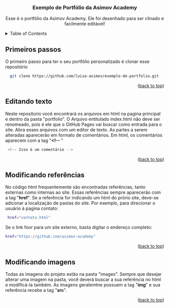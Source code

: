 <div id="top"></div>

<h3 align="center">Exemplo de Portfólio da Asimov Academy</h3>

  <p align="center">
    Esse é o portfólio da Asimov Academy. Ele foi desenhado para ser clinado e facilmente editável! 
  
</div>



<!-- TABLE OF CONTENTS -->
<details>
  <summary>Table of Contents</summary>
  <ol>
    <li>
      <a href="#primeiros-passos">Primeiros passos</a>
    </li>
    <li>
      <a href="#editando-texto">Primeiros passos</a>
    </li>
    <li>
      <a href="#modificando-referências">Modificando referênciass</a>
    </li>
    <li><a href="#modificando-imagens">Modificando imagens</a></li>
  </ol>
</details>


<!-- Primeiros passos-->
## Primeiros passos

O primeiro passo para ter o seu portfólio personalizado é clonar esse repositório

 ```sh
   git clone https://github.com/luiza-asimov/exemplo-de-portfolio.git
   ```

<p align="right">(<a href="#top">back to top</a>)</p>


<!-- Editando texto-->
## Editando texto

Neste repositorio você encontrará os arquivos em html na pagina principal e dentro da pasta "portfolio".
O Arquivo entitulado index.html não deve ser renomeado, pois é ele que o GitHub Pages vai buscar como entrada para o site.
Abra esses arquivos com um editor de texto. As partes a serem alteradas aparecerão em formato de comentários.
Em html, os comentários aparecem com a tag "<strong><!-- </strong>"
 ```sh
  <!-- Isso é um comentário -->
   ```

<p align="right">(<a href="#top">back to top</a>)</p>


<!-- Modificando referências -->
## Modificando referências

No código html frequentemente são encontradas referências, tanto externas como internas ao site. Essas referências sempre aparecerão com a tag "<strong>href</strong>".
Se a referência for indicando um html do prório site, deve-se adiconar a localização de pastas do site.
Por exemplo, para direcionar o usuário à pagina contato:
 ```sh
  href="contato.html"
   ```
Se o link foor para um site externo, basta digitar o endereço completo:
  
   ```sh
  href="https://github.com/asimov-academy" 
   ```
  
  
<p align="right">(<a href="#top">back to top</a>)</p>

<!-- Modificando imagens -->
## Modificando imagens

Todas as imagens do projeto estão na pasta "images". Sempre que desejar alterar uma imagem na pasta, você deverá buscar a sua referência no html e modificá-la também. As imagens geralemtne possuem a tag "<strong>img</strong>" e sua referência recebe a tag "<strong>src</strong>".
  
   
  
<p align="right">(<a href="#top">back to top</a>)</p>

